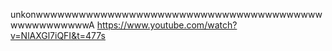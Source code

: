unkonwwwwwwwwwwwwwwwwwwwwwwwwwwwwwwwwwwwwwwwwwwwwwwwwwwwA
https://www.youtube.com/watch?v=NlAXGl7iQFI&t=477s
